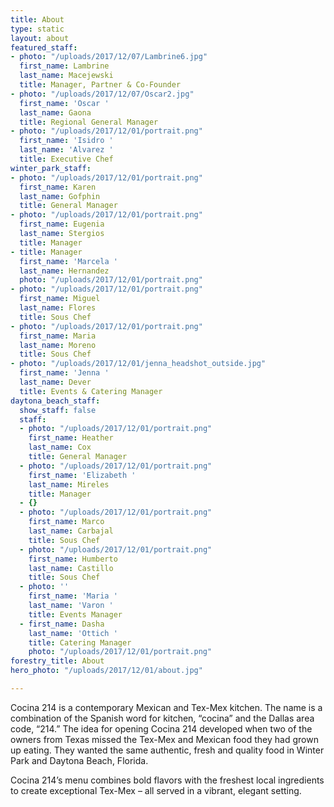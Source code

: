 ```yaml
---
title: About
type: static
layout: about
featured_staff:
- photo: "/uploads/2017/12/07/Lambrine6.jpg"
  first_name: Lambrine
  last_name: Macejewski
  title: Manager, Partner & Co-Founder
- photo: "/uploads/2017/12/07/Oscar2.jpg"
  first_name: 'Oscar '
  last_name: Gaona
  title: Regional General Manager
- photo: "/uploads/2017/12/01/portrait.png"
  first_name: 'Isidro '
  last_name: 'Alvarez '
  title: Executive Chef
winter_park_staff:
- photo: "/uploads/2017/12/01/portrait.png"
  first_name: Karen
  last_name: Gofphin
  title: General Manager
- photo: "/uploads/2017/12/01/portrait.png"
  first_name: Eugenia
  last_name: Stergios
  title: Manager
- title: Manager
  first_name: 'Marcela '
  last_name: Hernandez
  photo: "/uploads/2017/12/01/portrait.png"
- photo: "/uploads/2017/12/01/portrait.png"
  first_name: Miguel
  last_name: Flores
  title: Sous Chef
- photo: "/uploads/2017/12/01/portrait.png"
  first_name: Maria
  last_name: Moreno
  title: Sous Chef
- photo: "/uploads/2017/12/01/jenna_headshot_outside.jpg"
  first_name: 'Jenna '
  last_name: Dever
  title: Events & Catering Manager
daytona_beach_staff:
  show_staff: false
  staff:
  - photo: "/uploads/2017/12/01/portrait.png"
    first_name: Heather
    last_name: Cox
    title: General Manager
  - photo: "/uploads/2017/12/01/portrait.png"
    first_name: 'Elizabeth '
    last_name: Mireles
    title: Manager
  - {}
  - photo: "/uploads/2017/12/01/portrait.png"
    first_name: Marco
    last_name: Carbajal
    title: Sous Chef
  - photo: "/uploads/2017/12/01/portrait.png"
    first_name: Humberto
    last_name: Castillo
    title: Sous Chef
  - photo: ''
    first_name: 'Maria '
    last_name: 'Varon '
    title: Events Manager
  - first_name: Dasha
    last_name: 'Ottich '
    title: Catering Manager
    photo: "/uploads/2017/12/01/portrait.png"
forestry_title: About
hero_photo: "/uploads/2017/12/01/about.jpg"

---
```

Cocina 214 is a contemporary Mexican and Tex-Mex kitchen. The name is a combination of the Spanish word for kitchen, “cocina” and the Dallas area code, “214.” The idea for opening Cocina 214 developed when two of the owners from Texas missed the Tex-Mex and Mexican food they had grown up eating. They wanted the same authentic, fresh and quality food in Winter Park and Daytona Beach, Florida.

Cocina 214’s menu combines bold flavors with the freshest local ingredients to create exceptional Tex-Mex – all served in a vibrant, elegant setting.
